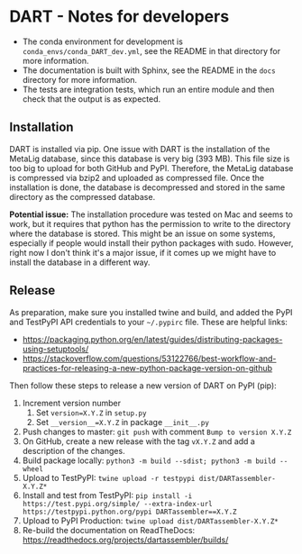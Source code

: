 # DART - Notes for developers

- The conda environment for development is `conda_envs/conda_DART_dev.yml`, see the README in that directory for more information.
- The documentation is built with Sphinx, see the README in the `docs` directory for more information.
- The tests are integration tests, which run an entire module and then check that the output is as expected.

## Installation

DART is installed via pip. One issue with DART is the installation of the MetaLig database, since this database is very big (393 MB). This file size is too big to upload for both GitHub and PyPI. Therefore, the MetaLig database is compressed via bzip2 and uploaded as compressed file. Once the installation is done, the database is decompressed and stored in the same directory as the compressed database.

**Potential issue:** The installation procedure was tested on Mac and seems to work, but it requires that python has the permission to write to the directory where the database is stored. This might be an issue on some systems, especially if people would install their python packages with sudo. However, right now I don't think it's a major issue, if it comes up we might have to install the database in a different way.

## Release

As preparation, make sure you installed twine and build, and added the PyPI and TestPyPI API credentials to your ``~/.pypirc`` file. These are helpful links:
* https://packaging.python.org/en/latest/guides/distributing-packages-using-setuptools/
* https://stackoverflow.com/questions/53122766/best-workflow-and-practices-for-releasing-a-new-python-package-version-on-github

Then follow these steps to release a new version of DART on PyPI (pip):
1. Increment version number
    1. Set ``version=X.Y.Z`` in ``setup.py``
    2. Set ``__version__=X.Y.Z`` in package ``__init__.py``
2. Push changes to master: ``git push`` with comment ``Bump to version X.Y.Z``
3. On GitHub, create a new release with the tag ``vX.Y.Z`` and add a description of the changes.
4. Build package locally: ``python3 -m build --sdist; python3 -m build --wheel``
5. Upload to TestPyPI: ``twine upload -r testpypi dist/DARTassembler-X.Y.Z*``
6. Install and test from TestPyPI: ``pip install -i https://test.pypi.org/simple/ --extra-index-url https://testpypi.python.org/pypi DARTassembler==X.Y.Z``
7. Upload to PyPI Production: ``twine upload dist/DARTassembler-X.Y.Z*``
8. Re-build the documentation on ReadTheDocs: https://readthedocs.org/projects/dartassembler/builds/



